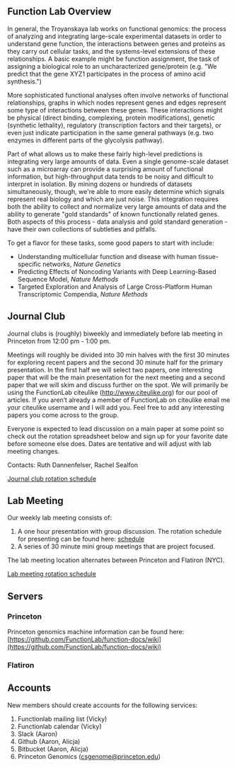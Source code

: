 

## Function Lab Overview
In general, the Troyanskaya lab works on functional genomics: the process of analyzing and integrating large-scale experimental datasets in order to understand gene function, the interactions between genes and proteins as they carry out cellular tasks, and the systems-level extensions of these relationships. A basic example might be function assignment, the task of assigning a biological role to an uncharacterized gene/protein (e.g. "We predict that the gene XYZ1 participates in the process of amino acid synthesis.")

More sophisticated functional analyses often involve networks of functional relationships, graphs in which nodes represent genes and edges represent some type of interactions between these genes. These interactions might be physical (direct binding, complexing, protein modifications), genetic (synthetic lethality), regulatory (transcription factors and their targets), or even just indicate participation in the same general pathways (e.g. two enzymes in different parts of the glycolysis pathway).

Part of what allows us to make these fairly high-level predictions is integrating very large amounts of data. Even a single genome-scale dataset such as a microarray can provide a surprising amount of functional information, but high-throughput data tends to be noisy and difficult to interpret in isolation. By mining dozens or hundreds of datasets simultaneously, though, we're able to more easily determine which signals represent real biology and which are just noise. This integration requires both the ability to collect and normalize very large amounts of data and the ability to generate "gold standards" of known functionally related genes. Both aspects of this process - data analysis and gold standard generation - have their own collections of subtleties and pitfalls.

To get a flavor for these tasks, some good papers to start with include:

* Understanding multicellular function and disease with human tissue-specific networks, *Nature Genetics*
* Predicting Effects of Noncoding Variants with Deep Learning-Based Sequence Model, *Nature Methods*
* Targeted Exploration and Analysis of Large Cross-Platform Human Transcriptomic Compendia, *Nature Methods*

## Journal Club
Journal clubs is (roughly) biweekly and immediately before lab meeting in Princeton from 12:00 pm - 1:00 pm. 

Meetings will roughly be divided into 30 min halves with the first 30 minutes for exploring recent papers and the second 30 minute half for the primary presentation. In the first half we will select two papers, one interesting paper that will be the main presentation for the next meeting and a second paper that we will skim and discuss further on the spot. We will primarily be using the FunctionLab citeulike (http://www.citeulike.org) for our pool of articles. If you aren’t already a member of FunctionLab on citeulike email me your citeulike username and I will add you. Feel free to add any interesting papers you come across to the group. 

Everyone is expected to lead discussion on a main paper at some point so check out the rotation spreadsheet below and sign up for your favorite date before someone else does. Dates are tentative and will adjust with lab meeting changes. 

Contacts: Ruth Dannenfelser, Rachel Sealfon

[Journal club rotation schedule](https://docs.google.com/spreadsheets/d/1Iq1I6GNif0YbaxLUM1r3cP0vg566IuAyvJzkyiX2mxo/edit?usp=sharing) 

## Lab Meeting

Our weekly lab meeting consists of:
  1. A one hour presentation with group discussion. The rotation schedule for presenting can be found here: [schedule](https://docs.google.com/spreadsheets/d/1tjncbvn_cLsRXSXChTtOuwqSCGUjRJ9g8d6ufPDP4k0/edit#gid=0)
  2. A series of 30 minute mini group meetings that are project focused. 
 
The lab meeting location alternates between Princeton and Flatiron (NYC).

[Lab meeting rotation schedule](https://docs.google.com/spreadsheets/d/1tjncbvn_cLsRXSXChTtOuwqSCGUjRJ9g8d6ufPDP4k0/edit#gid=0)

## Servers

### Princeton
Princeton genomics machine information can be found here: [https://github.com/FunctionLab/function-docs/wiki](https://github.com/FunctionLab/function-docs/wiki)

### Flatiron

## Accounts

New members should create accounts for the following services:

1. Functionlab mailing list (Vicky)
2. Functionlab calendar (Vicky)
3. Slack (Aaron)
4. Github (Aaron, Alicja)
5. Bitbucket (Aaron, Alicja)
6. Princeton Genomics (csgenome@princeton.edu)

